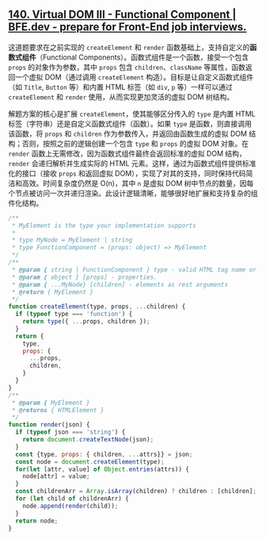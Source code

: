 ## [140. Virtual DOM III - Functional Component | BFE.dev - prepare for Front-End job interviews.](https://bigfrontend.dev/problem/virtual-DOM-III-Functional-Component)

这道题要求在之前实现的 `createElement` 和 `render` 函数基础上，支持自定义的**函数式组件**（Functional Components）。函数式组件是一个函数，接受一个包含 `props` 的对象作为参数，其中 `props` 包含 `children`、`className` 等属性，函数返回一个虚拟 DOM（通过调用 `createElement` 构造）。目标是让自定义函数式组件（如 `Title`, `Button` 等）和内置 HTML 标签（如 `div`, `p` 等）一样可以通过 `createElement` 和 `render` 使用，从而实现更加灵活的虚拟 DOM 树结构。

解题方案的核心是扩展 `createElement`，使其能够区分传入的 `type` 是内置 HTML 标签（字符串）还是自定义函数式组件（函数）。如果 `type` 是函数，则直接调用该函数，将 `props` 和 `children` 作为参数传入，并返回由函数生成的虚拟 DOM 结构；否则，按照之前的逻辑创建一个包含 `type` 和 `props` 的虚拟 DOM 对象。在 `render` 函数上无需修改，因为函数式组件最终会返回标准的虚拟 DOM 结构，`render` 会递归解析并生成实际的 HTML 元素。这样，通过为函数式组件提供标准化的接口（接收 `props` 和返回虚拟 DOM），实现了对其的支持，同时保持代码简洁和高效。时间复杂度仍然是 O(n)，其中 `n` 是虚拟 DOM 树中节点的数量，因每个节点被访问一次并递归渲染。此设计逻辑清晰，能够很好地扩展和支持复杂的组件化结构。

```js
/**
 * MyElement is the type your implementation supports
 *
 * type MyNode = MyElement | string
 * type FunctionComponent = (props: object) => MyElement
 */
/**
 * @param { string | FunctionComponent } type - valid HTML tag name or Function Component
 * @param { object } [props] - properties.
 * @param { ...MyNode} [children] - elements as rest arguments
 * @return { MyElement }
 */
function createElement(type, props, ...children) {
  if (typeof type === 'function') {
    return type({ ...props, children });
  }
  return {
    type, 
    props: {
      ...props,
      children,
    }
  }
}
/**
 * @param { MyElement }
 * @returns { HTMLElement } 
 */
function render(json) {
  if (typeof json === 'string') {
    return document.createTextNode(json);
  }
  const {type, props: { children, ...attrs}} = json;
  const node = document.createElement(type);
  for(let [attr, value] of Object.entries(attrs)) {
    node[attr] = value;
  }
  const childrenArr = Array.isArray(children) ? children : [children];
  for (let child of childrenArr) {
    node.append(render(child));
  }
  return node;
}
```

